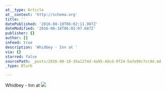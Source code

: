 ```yaml
---
at__type: Article
at__context: 'http://schema.org'
title: ''
datePublished: '2016-08-18T06:02:11.907Z'
dateModified: '2016-08-18T06:02:07.687Z'
publisher: {}
author: []
inFeed: true
description: 'Whidbey - Inn at '
via: {}
starred: false
sourcePath: _posts/2016-08-18-35a1274d-4a95-4dcd-9f24-5a7e99c7cc9d.md
_type: Blurb

---
```

Whidbey - Inn at ![](https://imgflo.herokuapp.com/graph/vahj1ThiexotieMo/97dbcffcbf13a6e85d9075acb12e9f3c/croprotate.jpg?cropheight=2988&cropwidth=5312&degrees=-180&input=https%3A%2F%2Fthe-grid-user-content.s3-us-west-2.amazonaws.com%2F73859d86-d464-42ad-93ef-e93cee63af14.jpg&x=0&y=0)